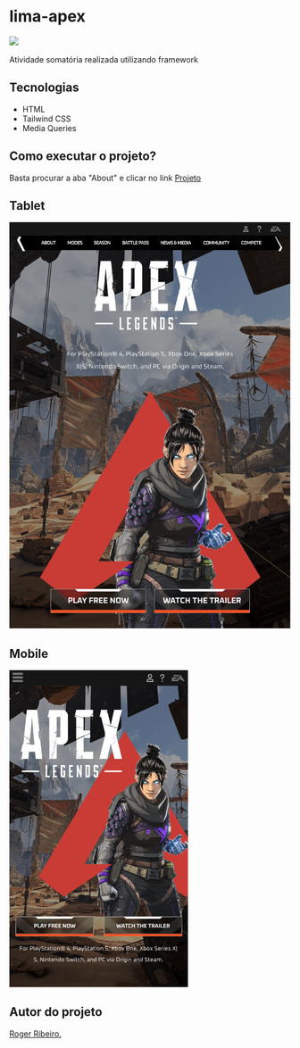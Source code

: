 # lima-apex

![](./img/previewapex.png)

Atividade somatória realizada utilizando framework
 
## Tecnologias 
 * HTML
 * Tailwind CSS
 * Media Queries

## Como executar o projeto?
Basta procurar a aba "About" e clicar no link 
[Projeto](https://rogeriosrib.github.io/lima-apex/)

## Tablet

![](./img/Tablet.png)

## Mobile

![](./img/Mobile.png)

 ## Autor do projeto
 [Roger Ribeiro.](https://www.linkedin.com/in/roger-r-de-oliveira-890923353/)